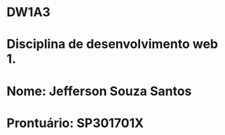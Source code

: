 # DW1A3

# Disciplina de desenvolvimento web 1.
# Nome: Jefferson Souza Santos
# Prontuário: SP301701X
